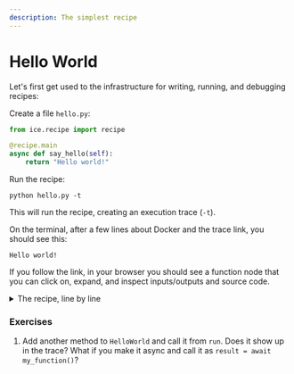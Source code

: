 ```yaml
---
description: The simplest recipe
---
```


# Hello World

Let's first get used to the infrastructure for writing, running, and debugging recipes:

Create a file `hello.py`:

```python
from ice.recipe import recipe

@recipe.main
async def say_hello(self):
    return "Hello world!"
```

Run the recipe:

```shell
python hello.py -t
```

This will run the recipe, creating an execution trace (`-t`).

On the terminal, after a few lines about Docker and the trace link, you should see this:

```
Hello world!
```

If you follow the link, in your browser you should see a function node that you can click on, expand, and inspect inputs/outputs and source code.

<details>

<summary>The recipe, line by line</summary>

- We're inhering from the `Recipe` class because that will give us automatic tracing of all async methods for debugging. Synchronous methods are assumed to be simple and fast, and not worth tracing.
- `run` is the name of the method that is called when a recipe is run by `run-recipe`.
- Most recipe methods, including `run`, will be async so that language model calls are parallelized as much as possible.
- Different recipes take different arguments, which will be provided as keyword arguments to `run`. This recipe doesn't use any arguments.

</details>

### Exercises

1. Add another method to `HelloWorld` and call it from `run`. Does it show up in the trace? What if you make it async and call it as `result = await my_function()`?
